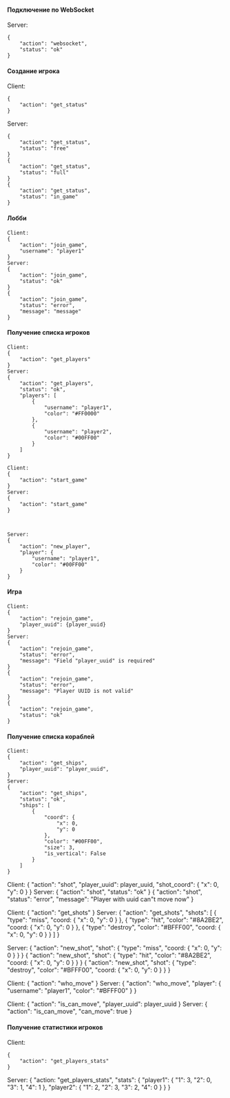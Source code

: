 #### Подключение по WebSocket
Server:
```
{
    "action": "websocket",
    "status": "ok"
}
```


#### Создание игрока
Client:
```
{
    "action": "get_status"
}
```
Server:
```
{
    "action": "get_status",
    "status": "free"
}
{
    "action": "get_status",
    "status": "full"
}
{
    "action": "get_status",
    "status": "in_game"
}
```


#### Лобби
```
Client:
{
    "action": "join_game",
    "username": "player1"
}
Server:
{
    "action": "join_game",
    "status": "ok"
}
{
    "action": "join_game",
    "status": "error",
    "message": "message"
}
```

#### Получение списка игроков
```
Client:
{
    "action": "get_players"
}
Server:
{
    "action": "get_players",
    "status": "ok",
    "players": [
        {
            "username": "player1",
            "color": "#FF0000"
        },
        {
            "username": "player2",
            "color": "#00FF00"
        }
    ]
}
```

```
Client:
{
    "action": "start_game"
}
Server:
{
    "action": "start_game"
}



Server:
{
    "action": "new_player",
    "player": {
        "username": "player1",
        "color": "#00FF00"
    }
}
```


#### Игра
```
Client:
{
    "action": "rejoin_game",
    "player_uuid": {player_uuid}
}
Server:
{
    "action": "rejoin_game",
    "status": "error",
    "message": "Field "player_uuid" is required"
}
{
    "action": "rejoin_game",
    "status": "error",
    "message": "Player UUID is not valid"
}
{
    "action": "rejoin_game",
    "status": "ok"
}
```

#### Получение списка кораблей
```
Client:
{
    "action": "get_ships",
    "player_uuid": "player_uuid",
}
Server:
{
    "action": "get_ships",
    "status": "ok",
    "ships": [
        {
            "coord": {
                "x": 0,
                "y": 0
            },
            "color": "#00FF00",
            "size": 3,
            "is_vertical": False
        }
    ]
}
```

Client:
{
    "action": "shot",
    "player_uuid": player_uuid,
    "shot_coord": {
        "x": 0,
        "y": 0
    }
}
Server:
{
    "action": "shot",
    "status": "ok"
}
{
    "action": "shot",
    "status": "error",
    "message": "Player with uuid can"t move now"
}



Client:
{
    "action": "get_shots"
}
Server:
{
    "action": "get_shots",
    "shots": [
        {
            "type": "miss",
            "coord: {
                "x": 0,
                "y": 0
            }
        },
         {
            "type": "hit",
            "color": "#8A2BE2",
            "coord: {
                "x": 0,
                "y": 0
            }
        },
        {
            "type": "destroy",
            "color": "#BFFF00",
            "coord: {
                "x": 0,
                "y": 0
            }
        }
    ]
}



Server:
{
    "action": "new_shot",
    "shot": {
        "type": "miss",
        "coord: {
            "x": 0,
            "y": 0
        }
    }
}
{
    "action": "new_shot",
    "shot": {
        "type": "hit",
        "color": "#8A2BE2",
        "coord: {
            "x": 0,
            "y": 0
        }
    }
}
{
    "action": "new_shot",
    "shot": {
        "type": "destroy",
        "color": "#BFFF00",
        "coord: {
            "x": 0,
            "y": 0
        }
    }
}



Client:
{
    "action": "who_move"
}
Server:
{
    "action": "who_move",
    "player": {
        "username": "player1",
        "color": "#BFFF00"
    }
}


Client:
{
    "action": "is_can_move",
    "player_uuid": player_uuid
}
Server:
{
    "action": "is_can_move",
    "can_move": true
}

#### Получение статистики игроков
Client:
```
{
    "action": "get_players_stats"
}
```
Server:
{
    "action: "get_players_stats",
    "stats": {
        "player1": {
            "1": 3,
            "2": 0,
            "3": 1,
            "4": 1
        },
        "player2": {
            "1": 2,
            "2": 3,
            "3": 2,
            "4": 0
        }
    }
}